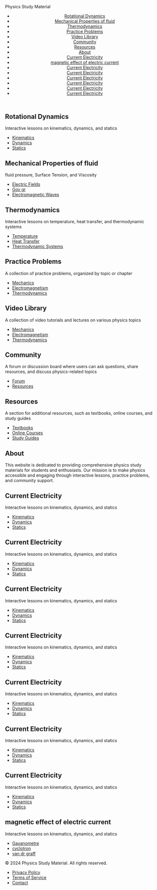 <!DOCTYPE html>
<html lang="en">

<head>
    <meta charset="UTF-8">
    <meta name="viewport" content="width=device-width, initial-scale=1.0">
    Physics Study Material
    <link rel="stylesheet" href="styles.css">
</head>

<body>
    <header>
        <nav>
            <ul>
                <li><a href="#Rotational Dynamics">Rotational Dynamics</a></li>
                <li><a href="#Mechanical Properties of fluid">Mechanical Properties of fluid</a></li>
                <li><a href="#thermodynamics">Thermodynamics</a></li>
                <li><a href="#practice-problems">Practice Problems</a></li>
                <li><a href="#video-library">Video Library</a></li>
                <li><a href="#community">Community</a></li>
                <li><a href="#resources">Resources</a></li>
                <li><a href="#about">About</a></li>
                <li><a href="#Current">Current Electricity</a></li>
                <li><a href="#Magnetic">magnetic effect of electric current</a></li>
                <li><a href="#Current">Current Electricity</a></li>
                <li><a href="#Current">Current Electricity</a></li>
                <li><a href="#Current">Current Electricity</a></li>
                <li><a href="#Current">Current Electricity</a></li>
                <li><a href="#Current">Current Electricity</a></li>
                <li><a href="#Current">Current Electricity</a></li>
            </ul>
        </nav>
    </header>
    <main>
        <section id="Rotational Dynamics">
            <h2>Rotational Dynamics</h2>
            <p>Interactive lessons on kinematics, dynamics, and statics</p>
            <ul>
                <li><a href="https://drive.google.com/file/d/11H5a7thfOi2fKeMpkquvTVhWqIy-CLio/view?usp=sharing)">Kinematics</a></li>
                <li><a href="mechanics/dynamics.html">Dynamics</a></li>
                <li><a href="mechanics/statics.html">Statics</a></li>
            </ul>
        </section>
        <section id="Mechanical Properties of fluid">
            <h2>Mechanical Properties of fluid</h2>
            <p>fluid pressure, Surface Tension, and Viscosity</p>
            <ul>
                <li><a href="electromagnetism/electric-fields.html">Electric Fields</a></li>
                <li><a href="https://drive.google.com/file/d/1symhUo-9kkgZlWgXMD1YB_dyUFbhH-yb/view?usp=sharing">Gov gr</a></li>
                <li><a href="electromagnetism/electromagnetic-waves.html">Electromagnetic Waves</a></li>
            </ul>
        </section>
        <section id="thermodynamics">
            <h2>Thermodynamics</h2>
            <p>Interactive lessons on temperature, heat transfer, and thermodynamic systems</p>
            <ul>
                <li><a href="thermodynamics/temperature.html">Temperature</a></li>
                <li><a href="thermodynamics/heat-transfer.html">Heat Transfer</a></li>
                <li><a href="thermodynamics/thermodynamic-systems.html">Thermodynamic Systems</a></li>
            </ul>
        </section>
        <section id="practice-problems">
            <h2>Practice Problems</h2>
            <p>A collection of practice problems, organized by topic or chapter</p>
            <ul>
                <li><a href="practice-problems/mechanics.html">Mechanics</a></li>
                <li><a href="practice-problems/electromagnetism.html">Electromagnetism</a></li>
                <li><a href="practice-problems/thermodynamics.html">Thermodynamics</a></li>
            </ul>
        </section>
        <section id="video-library">
            <h2>Video Library</h2>
            <p>A collection of video tutorials and lectures on various physics topics</p>
            <ul>
                <li><a href="video-library/mechanics.html">Mechanics</a></li>
                <li><a href="video-library/electromagnetism.html">Electromagnetism</a></li>
                <li><a href="video-library/thermodynamics.html">Thermodynamics</a></li>
            </ul>
        </section>
        <section id="community">
            <h2>Community</h2>
            <p>A forum or discussion board where users can ask questions, share resources, and discuss physics-related topics</p>
            <ul>
                <li><a href="community/forum.html">Forum</a></li>
                <li><a href="community/resources.html">Resources</a></li>
            </ul>
        </section>
        <section id="resources">
            <h2>Resources</h2>
            <p>A section for additional resources, such as textbooks, online courses, and study guides</p>
            <ul>
                <li><a href="resources/textbooks.html">Textbooks</a></li>
                <li><a href="resources/online-courses.html">Online Courses</a></li>
                </a>
                </li>
                <li><a href="resources/study-guides.html">Study Guides</a></li>
            </ul>
        </section>
        <section id="about">
            <h2>About</h2>
            <p>This website is dedicated to providing comprehensive physics study materials for students and enthusiasts. Our mission is to make physics accessible and engaging through interactive lessons, practice problems, and community support.</p>
        </section>
         <section id="Current">
            <h2>Current Electricity</h2>
            <p>Interactive lessons on kinematics, dynamics, and statics</p>
            <ul>
                <li><a href="https://docs.google.com/document/d/1s5I77ACzBsa416L6cVqZprQyTwoSCxMv/edit?usp=sharing&ouid=116323725794489611530&rtpof=true&sd=true">Kinematics</a></li>
                <li><a href="mechanics/dynamics.html">Dynamics</a></li>
                <li><a href="mechanics/statics.html">Statics</a></li>
            </ul>
        </section>
        <section id="Current">
            <h2>Current Electricity</h2>
            <p>Interactive lessons on kinematics, dynamics, and statics</p>
            <ul>
                <li><a href="https://docs.google.com/document/d/1s5I77ACzBsa416L6cVqZprQyTwoSCxMv/edit?usp=sharing&ouid=116323725794489611530&rtpof=true&sd=true">Kinematics</a></li>
                <li><a href="mechanics/dynamics.html">Dynamics</a></li>
                <li><a href="mechanics/statics.html">Statics</a></li>
            </ul>
        </section>
        <section id="Current">
            <h2>Current Electricity</h2>
            <p>Interactive lessons on kinematics, dynamics, and statics</p>
            <ul>
                <li><a href="https://docs.google.com/document/d/1s5I77ACzBsa416L6cVqZprQyTwoSCxMv/edit?usp=sharing&ouid=116323725794489611530&rtpof=true&sd=true">Kinematics</a></li>
                <li><a href="mechanics/dynamics.html">Dynamics</a></li>
                <li><a href="mechanics/statics.html">Statics</a></li>
            </ul>
        </section>
        <section id="Current">
            <h2>Current Electricity</h2>
            <p>Interactive lessons on kinematics, dynamics, and statics</p>
            <ul>
                <li><a href="https://docs.google.com/document/d/1s5I77ACzBsa416L6cVqZprQyTwoSCxMv/edit?usp=sharing&ouid=116323725794489611530&rtpof=true&sd=true">Kinematics</a></li>
                <li><a href="mechanics/dynamics.html">Dynamics</a></li>
                <li><a href="mechanics/statics.html">Statics</a></li>
            </ul>
        </section>
        <section id="Current">
            <h2>Current Electricity</h2>
            <p>Interactive lessons on kinematics, dynamics, and statics</p>
            <ul>
                <li><a href="https://docs.google.com/document/d/1s5I77ACzBsa416L6cVqZprQyTwoSCxMv/edit?usp=sharing&ouid=116323725794489611530&rtpof=true&sd=true">Kinematics</a></li>
                <li><a href="mechanics/dynamics.html">Dynamics</a></li>
                <li><a href="mechanics/statics.html">Statics</a></li>
            </ul>
        </section>
        <section id="Current">
            <h2>Current Electricity</h2>
            <p>Interactive lessons on kinematics, dynamics, and statics</p>
            <ul>
                <li><a href="https://docs.google.com/document/d/1s5I77ACzBsa416L6cVqZprQyTwoSCxMv/edit?usp=sharing&ouid=116323725794489611530&rtpof=true&sd=true">Kinematics</a></li>
                <li><a href="mechanics/dynamics.html">Dynamics</a></li>
                <li><a href="mechanics/statics.html">Statics</a></li>
            </ul>
        </section>
        <section id="Current">
            <h2>Current Electricity</h2>
            <p>Interactive lessons on kinematics, dynamics, and statics</p>
            <ul>
                <li><a href="https://docs.google.com/document/d/1s5I77ACzBsa416L6cVqZprQyTwoSCxMv/edit?usp=sharing&ouid=116323725794489611530&rtpof=true&sd=true">Kinematics</a></li>
                <li><a href="mechanics/dynamics.html">Dynamics</a></li>
                <li><a href="mechanics/statics.html">Statics</a></li>
            </ul>
        </section>
        <section id="Magnetic">
            <h2>magnetic effect of electric current</h2>
            <p>Interactive lessons on kinematics, dynamics, and statics</p>
            <ul>
                <li><a href="https://docs.google.com/document/d/1s5I77ACzBsa416L6cVqZprQyTwoSCxMv/edit?usp=sharing&ouid=116323725794489611530&rtpof=true&sd=true">Gavanometre</a></li>
                <li><a href="mechanics/dynamics.html">cyclotron</a></li>
                <li><a href="mechanics/statics.html">van dr graff</a></li>
            </ul>
        </section>
    </main>
    <footer>
        <p>&copy; 2024 Physics Study Material. All rights reserved.</p>
        <ul>
            <li><a href="#privacy-policy">Privacy Policy</a></li>
            <li><a href="#terms-of-service">Terms of Service</a></li>
            <li><a href="#contact">Contact</a></li>
        </ul>
    </footer>
</body>

</html>
